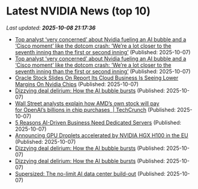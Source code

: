 # Latest NVIDIA News (top 10)
_Last updated: **2025-10-08 21:17:36**_

- [Top analyst ‘very concerned’ about Nvidia fueling an AI bubble and a ‘Cisco moment’ like the dotcom crash: ‘We’re a lot closer to the seventh inning than the first or second inning’](https://fortune.com/2025/10/07/ai-bubble-cisco-moment-dotcom-crash-nvidia-jensen-huang-top-analyst/) (Published: 2025-10-07)
- [Top analyst ‘very concerned’ about Nvidia fueling an AI bubble and a ‘Cisco moment’ like the dotcom crash: ‘We’re a lot closer to the seventh inning than the first or second inning’](https://finance.yahoo.com/news/top-analyst-very-concerned-nvidia-211320554.html) (Published: 2025-10-07)
- [Oracle Stock Slides On Report Its Cloud Business Is Seeing Lower Margins On Nvidia Chips](https://biztoc.com/x/556c27a0a4cdacfb) (Published: 2025-10-07)
- [Dizzying deal delirium: How the AI bubble bursts](https://biztoc.com/x/2244353f7303ff74) (Published: 2025-10-07)
- [Wall Street analysts explain how AMD’s own stock will pay for OpenAI’s billions in chip purchases  | TechCrunch](https://techcrunch.com/2025/10/07/wall-street-analysts-explain-how-amds-own-stock-will-pay-for-openais-billions-in-chip-purchases/) (Published: 2025-10-07)
- [5 Reasons AI-Driven Business Need Dedicated Servers](https://www.smartdatacollective.com/reasons-ai-driven-business-need-dedicated-servers/) (Published: 2025-10-07)
- [Announcing GPU Droplets accelerated by NVIDIA HGX H100 in the EU](https://www.digitalocean.com/blog/now-available-gpu-droplets-nvidia-h100s-ams) (Published: 2025-10-07)
- [Dizzying deal delirium: How the AI bubble bursts](https://fortune.com/2025/10/07/how-will-the-ai-bubble-burst-nvidia-openai-dotcom-circular/) (Published: 2025-10-07)
- [Dizzying deal delirium: How the AI bubble bursts](https://finance.yahoo.com/news/dizzying-deal-delirium-ai-bubble-205337503.html) (Published: 2025-10-07)
- [Supersized: The no-limit AI data center build-out](https://theweek.com/tech/ai-data-centers) (Published: 2025-10-07)
